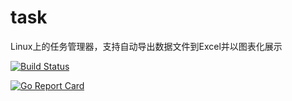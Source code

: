 # task
Linux上的任务管理器，支持自动导出数据文件到Excel并以图表化展示

[![Build Status](https://travis-ci.org/solojunk/task.svg?branch=master)](https://travis-ci.org/solojunk/task)

[![Go Report Card](https://goreportcard.com/badge/github.com/solojunk/task)](https://goreportcard.com/report/github.com/solojunk/task)
